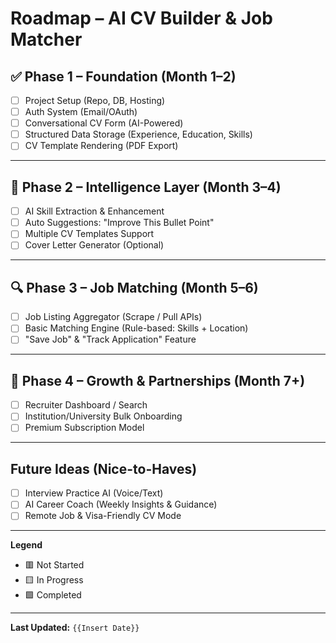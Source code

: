 # Roadmap – AI CV Builder & Job Matcher

## ✅ Phase 1 – Foundation (Month 1–2)

- [ ] Project Setup (Repo, DB, Hosting)
- [ ] Auth System (Email/OAuth)
- [ ] Conversational CV Form (AI-Powered)
- [ ] Structured Data Storage (Experience, Education, Skills)
- [ ] CV Template Rendering (PDF Export)

---

## 🚀 Phase 2 – Intelligence Layer (Month 3–4)

- [ ] AI Skill Extraction & Enhancement
- [ ] Auto Suggestions: "Improve This Bullet Point"
- [ ] Multiple CV Templates Support
- [ ] Cover Letter Generator (Optional)

---

## 🔍 Phase 3 – Job Matching (Month 5–6)

- [ ] Job Listing Aggregator (Scrape / Pull APIs)
- [ ] Basic Matching Engine (Rule-based: Skills + Location)
- [ ] "Save Job" & "Track Application" Feature

---

## 🤝 Phase 4 – Growth & Partnerships (Month 7+)

- [ ] Recruiter Dashboard / Search
- [ ] Institution/University Bulk Onboarding
- [ ] Premium Subscription Model

---

## Future Ideas (Nice-to-Haves)

- [ ] Interview Practice AI (Voice/Text)
- [ ] AI Career Coach (Weekly Insights & Guidance)
- [ ] Remote Job & Visa-Friendly CV Mode

---

**Legend**
- 🟥 Not Started
- 🟨 In Progress
- 🟩 Completed

---

**Last Updated:** `{{Insert Date}}`
